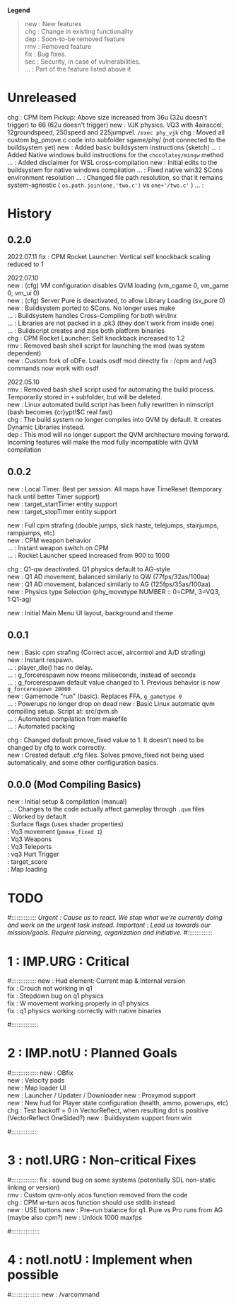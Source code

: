 **Legend**
> new : New features  
> chg : Change in existing functionality  
> dep : Soon-to-be removed feature  
> rmv : Removed feature  
> fix : Bug fixes.  
> sec : Security, in case of vulnerabilities.  
> ... : Part of the feature listed above it

# Unreleased
chg : CPM Item Pickup: Above size increased from 36u (32u doesn't trigger) to 66 (62u doesn't trigger)
new : VJK physics. VQ3 with 4airaccel, 12groundspeed, 250speed and 225jumpvel. `/exec phy_vjk`
chg : Moved all custom bg_pmove.c code into subfolder sgame/phy/  (not connected to the buildsystem yet) 
new : Added basic buildsystem instructions (sketch)
... : Added Native windows build instructions for the `chocolatey/mingw` method
... : Added disclaimer for WSL cross-compilation
new : Initial edits to the buildsystem for native windows compilation
... : Fixed native win32 SCons environment resolution
... : Changed file path resolution, so that it remains system-agnostic ( `os.path.join(one,'two.c')` vs `one+'/two.c'` )
... :  

# History
## 0.2.0
2022.07.11
fix : CPM Rocket Launcher: Vertical self knockback scaling reduced to 1

2022.07.10  
new : (cfg) VM configuration disables QVM loading (vm_cgame 0, vm_game 0, vm_ui 0)  
new : (cfg) Server Pure is deactivated, to allow Library Loading (sv_pure 0)  
new : Buildsystem ported to SCons. No longer uses make  
... : Buildsystem handles Cross-Compiling for both win/lnx  
... : Libraries are not packed in a .pk3 (they don't work from inside one)  
... : Buildscript creates and zips both platform binaries  
chg : CPM Rocket Launcher: Self knockback increased to 1.2  
rmv : Removed bash shell script for launching the mod (was system dependent)  
new : Custom fork of oDFe. Loads osdf mod directly
fix : /cpm and /vq3 commands now work with osdf

2022.05.10  
rmv : Removed bash shell script used for automating the build process. Temporarily stored in `+` subfolder, but will be deleted.  
new : Linux automated build script has been fully rewritten in nimscript (bash becomes {cr}ypt!$C real fast)  
chg : The build system no longer compiles into QVM by default. It creates Dynamic Libraries instead.  
dep : This mod will no longer support the QVM architecture moving forward. Incoming features will make the mod fully incompatible with QVM compilation  

## 0.0.2
new : Local Timer. Best per session. All maps have TimeReset (temporary hack until better Timer support)  
new : target_startTimer entity support  
new : target_stopTimer entity support  

new : Full cpm strafing (double jumps, slick haste, telejumps, stairjumps, rampjumps, etc)  
new : CPM weapon behavior  
... : Instant weapon switch on CPM  
... : Rocket Launcher speed increased from 900 to 1000  

chg : Q1-qw deactivated. Q1 physics default to AG-style  
new : Q1 AD movement, balanced similarly to QW (77fps/32as/100aa)  
new : Q1 AD movement, balanced similarly to AG (125fps/35as/100aa)  
new : Physics type Selection (phy_movetype NUMBER :: 0=CPM, 3=VQ3, 1:Q1-ag)  

new : Initial Main Menu UI layout, background and theme

## 0.0.1
new : Basic cpm strafing (Correct accel, aircontrol and A/D strafing)  
new : Instant respawn.   
... : player_die() has no delay.   
... : g_forcerespawn now means miliseconds, instead of seconds  
... : g_forcerespawn default value changed to 1. Previous behavior is now `g_forcerespawn 20000`  
new : Gamemode "run" (basic). Replaces FFA, `g_gametype 0`  
... : Powerups no longer drop on dead
new : Basic Linux automatic qvm compiling setup. Script at: src/qvm.sh  
... : Automated compilation from makefile  
... : Automated packing  

chg : Changed default pmove_fixed value to 1. It doesn't need to be changed by cfg to work correctly.  
new : Created default .cfg files. Solves pmove_fixed not being used automatically, and some other configuration basics.  

## 0.0.0 (Mod Compiling Basics)  
new : Initial setup & compilation (manual)  
... : Changes to the code actually affect gameplay through `.qvm` files  
:: Worked by default  
: Surface flags (uses shader properties)  
: Vq3 movement (`pmove_fixed 1`)  
: Vq3 Weapons  
: Vq3 Teleports  
: vq3 Hurt Trigger  
: target_score  
: Map loading  

# TODO
#::::::::::::::
_Urgent    : Cause us to react. We stop what we're currently doing and work on the urgent task instead._
_Important : Lead us towards our mission/goals. Require planning, organization and initiative._
#::::::::::::::
# 1 : IMP.URG : Critical
#::::::::::::::
new : Hud element: Current map & Internal version  
fix : Crouch not working in q1  
fix : Stepdown bug on q1 physics  
fix : W movement working properly in q1 physics  
fix : q1 physics working correctly with native binaries  


#:::::::::::::::
# 2 : IMP.notU : Planned Goals
#:::::::::::::::
new : OBfix  
new : Velocity pads  
new : Map loader UI  
new : Launcher / Updater / Downloader
new : Proxymod support  
new : New hud for Player state configuration (health, ammo, powerups, etc)  
chg : Test backoff = 0 in VectorReflect, when resulting dot is positive (VectorReflect OneSided?)
new : Buildsystem support from win

#:::::::::::::::
# 3 : notI.URG : Non-critical Fixes
#:::::::::::::::
fix : sound bug on some systems (potentially SDL non-static linking or version)  
rmv : Custom qvm-only acos function removed from the code  
chg : CPM w-turn acos function should use stdlib instead  
new : USE buttons
new : Pre-run balance for q1. Pure vs Pro runs from AG (maybe also cpm?)
new : Unlock 1000 maxfps

#::::::::::::::::
# 4 : notI.notU : Implement when possible
#::::::::::::::::
new : /varcommand

